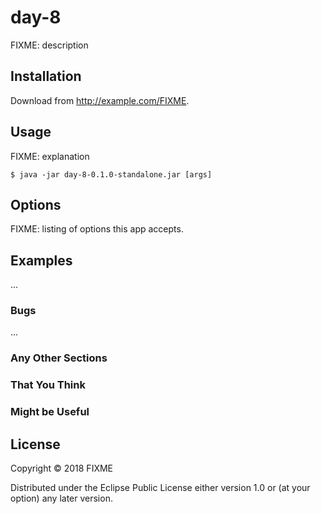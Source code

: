 # day-8

FIXME: description

## Installation

Download from http://example.com/FIXME.

## Usage

FIXME: explanation

    $ java -jar day-8-0.1.0-standalone.jar [args]

## Options

FIXME: listing of options this app accepts.

## Examples

...

### Bugs

...

### Any Other Sections
### That You Think
### Might be Useful

## License

Copyright © 2018 FIXME

Distributed under the Eclipse Public License either version 1.0 or (at
your option) any later version.
